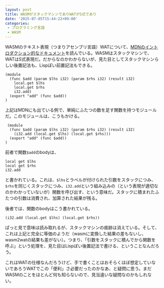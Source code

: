```yaml
---
layout: post
title: WASMがスタックマシンでありWATがS式であり
date: '2025-07-05T15:44:22+09:00'
categories:
 - プログラミング言語
 - WASM
---
```


WASMのテキスト表現（つまりアセンブリ言語）WATについて、[MDNのイントロダクション的なドキュメント](https://developer.mozilla.org/ja/docs/WebAssembly/Guides/Understanding_the_text_format)を読んでいる。WASMはスタックマシンで、WATはS式表現だ。だからなのかわからないが、見た目としてスタックマシンらしい後置記法も、Lispぽい前置記法もできる。

```
(module
  (func $add (param $lhs i32) (param $rhs i32) (result i32)
    local.get $lhs
    local.get $rhs
    i32.add)
  (export "add" (func $add))
)
```

上記はMDNにも出ている例で、単純にふたつの数を足す関数を持つモジュールだ。このモジュールは、こうもかける。

```
 (module
  (func $add (param $lhs i32) (param $rhs i32) (result i32)
    (i32.add (local.get $lhs) (local.get $rhs)))
  (export "add" (func $add))
)
```

前者で関数`$add`のbodyは、

```
local get $lhs
local get $rhs
i32.add
```

と書かれている。これは、`$lhs`とラベルが付けられた引数をスタックにつみ、`$rhs`を同じくスタックにつみ、`i32.add`という組み込みの（という表現が適切なのかわかっていないが）関数を呼び出す、という意味だ。スタックに積まれたふたつの引数は消費され、加算された結果が残る。

後者では、関数のbodyはこう書かれている。

```
(i32.add (local.get $lhs) (local.get $rhs))
```

ぱっと見で意味は読み取れるが、スタックマシンの痕跡は消えている。そして、これは上記と完全に等価のようだ（wasmに変換した結果の差もないし、wasm2watの結果も差がない）。つまり、「引数をスタックに積んでから関数を呼ぶ」という処理を、見た目はLispぽい後置記法で書ける、ということなんだろう。

これはWATの仕様なんだろうけど、手で書くことはおそらくほぼ想定していないであろうWATでこの「便利」さ必要だったのかなあ、と疑問に思う。まだWASMのことをほとんど何も知らないので、見当違いな疑問なのかもしれない。
